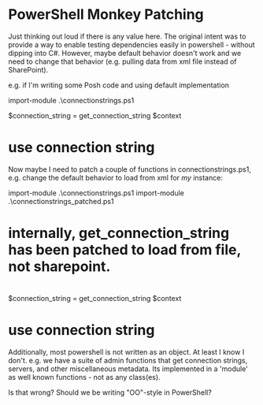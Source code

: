 PowerShell Monkey Patching
=========================== 

Just thinking out loud if there is any value here.  The original intent was to provide a way to enable testing dependencies easily in powershell - without dipping into C#.  However, maybe default behavior doesn't work and we need to change that behavior (e.g. pulling data from xml file instead of SharePoint).

e.g. if I'm writing some Posh code and using default implementation

   import-module .\connectionstrings.ps1

   $connection_string = get_connection_string $context

   # use connection string


Now maybe I need to patch a couple of functions in connectionstrings.ps1, e.g. change the default behavior to load from xml for *my* instance:

   import-module .\connectionstrings.ps1
   import-module .\connectionstrings_patched.ps1

   # internally, get_connection_string has been patched to load from file, not sharepoint.
   #
   $connection_string = get_connection_string $context

   # use connection string


Additionally, most powershell is not written as an object.  At least I know I don't.  e.g.  we have a suite of admin functions that get connection strings, servers, and other miscellaneous metadata. Its implemented in a 'module' as well known functions - not as any class(es).

Is that wrong?  Should we be writing "OO"-style in PowerShell?

